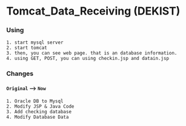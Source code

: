 # Tomcat_Data_Receiving (DEKIST)

### Using
```
1. start mysql server
2. start tomcat
3. then, you can see web page. that is an database information.
4. using GET, POST, you can using checkin.jsp and datain.jsp
```

### Changes

#### `Original` --> `Now`
```
1. Oracle DB to Mysql
2. Modify JSP & Java Code
3. Add checking database 
4. Modify Database Data
```
